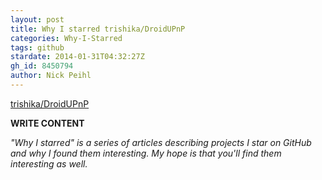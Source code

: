 ```yaml
---
layout: post
title: Why I starred trishika/DroidUPnP
categories: Why-I-Starred
tags: github
stardate: 2014-01-31T04:32:27Z
gh_id: 8450794
author: Nick Peihl
---
```


[trishika/DroidUPnP](https://github.com/trishika/DroidUPnP)

**WRITE CONTENT**

*"Why I starred" is a series of articles describing projects I star on GitHub and why I found them interesting. My hope is that you'll find them interesting as well.*

